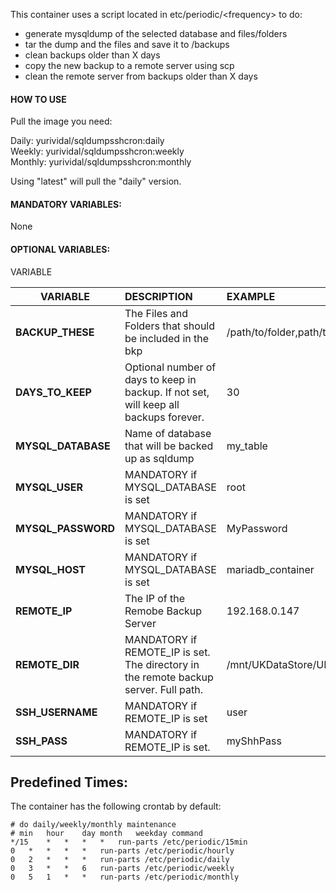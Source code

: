 This container uses a script located in etc/periodic/\<frequency\> to do:

- generate mysqldump of the selected database and files/folders
- tar the dump and the files and save it to /backups
- clean backups older than X days
- copy the new backup to a remote server using scp
- clean the remote server from backups older than X days


#### HOW TO USE

Pull the image you need:  
  
Daily: yurividal/sqldumpsshcron:daily  
Weekly: yurividal/sqldumpsshcron:weekly  
Monthly: yurividal/sqldumpsshcron:monthly  

Using "latest" will pull the "daily" version. 


#### MANDATORY VARIABLES:

None

#### OPTIONAL VARIABLES:
VARIABLE

|VARIABLE|DESCRIPTION|EXAMPLE|
|--------|:---------|:--------|
|**BACKUP_THESE**|The Files and Folders that should be included in the bkp|/path/to/folder,path/to/file.extention|  
|**DAYS_TO_KEEP**|Optional number of days to keep in backup. If not set, will keep all backups forever.| 30 |  
|**MYSQL_DATABASE**|Name of database that will be backed up as sqldump|my_table|  
|**MYSQL_USER**|MANDATORY if MYSQL_DATABASE is set|root|  
|**MYSQL_PASSWORD**|MANDATORY if MYSQL_DATABASE is set|MyPassword|  
|**MYSQL_HOST**|MANDATORY if MYSQL_DATABASE is set|mariadb_container|  
|**REMOTE_IP**|The IP of the Remobe Backup Server|192.168.0.147|  
|**REMOTE_DIR**|MANDATORY if REMOTE_IP is set. The directory in the remote backup server. Full path.|/mnt/UKDataStore/UKFreeNAS/Backups/phpipam|  
|**SSH_USERNAME**|MANDATORY if REMOTE_IP is set|user|  
|**SSH_PASS**|MANDATORY if REMOTE_IP is set.|myShhPass|

## Predefined Times:

The container has the following crontab by default:

```
# do daily/weekly/monthly maintenance
# min	hour	day	month	weekday	command
*/15	*	*	*	*	run-parts /etc/periodic/15min
0	*	*	*	*	run-parts /etc/periodic/hourly
0	2	*	*	*	run-parts /etc/periodic/daily
0	3	*	*	6	run-parts /etc/periodic/weekly
0	5	1	*	*	run-parts /etc/periodic/monthly
```

